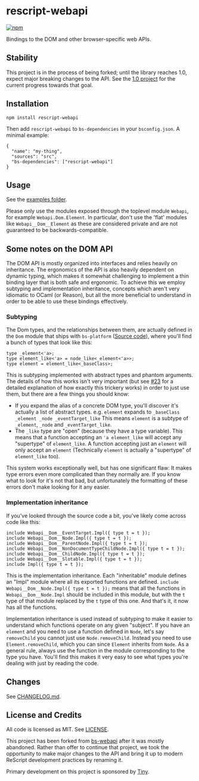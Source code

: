 # rescript-webapi

[![npm](https://img.shields.io/npm/v/rescript-webapi.svg)](https://npmjs.org/rescript-webapi)

Bindings to the DOM and other browser-specific web APIs.

## Stability

This project is in the process of being forked; until the library reaches 1.0, expect major breaking changes to the API. See the [1.0 project](https://github.com/tinymce/rescript-webapi/projects/1) for the current progress towards that goal.

## Installation

```
npm install rescript-webapi
```

Then add `rescript-webapi` to `bs-dependencies` in your `bsconfig.json`. A minimal example:

```
{
  "name": "my-thing",
  "sources": "src",
  "bs-dependencies": ["rescript-webapi"]
}
```

## Usage

See the [examples folder](https://github.com/tinymce/rescript-webapi/tree/main/examples).

Please only use the modules exposed through the toplevel module `Webapi`, for example `Webapi.Dom.Element`. In particular, don't use the 'flat' modules like `Webapi__Dom__Element` as these are considered private and are not guaranteed to be backwards-compatible.

## Some notes on the DOM API

The DOM API is mostly organized into interfaces and relies heavily on inheritance. The ergonomics of the API is also heavily dependent on dynamic typing, which makes it somewhat challenging to implement a thin binding layer that is both safe and ergonomic. To achieve this we employ subtyping and implementation inheritance, concepts which aren't very idiomatic to OCaml (or Reason), but all the more beneficial to understand in order to be able to use these bindings effectively.

### Subtyping

The Dom types, and the relationships between them, are actually defined in the `Dom` module that ships with `bs-platform` ([Source code](https://github.com/glennsl/bucklescript/blob/master/jscomp/others/dom.mli)), where you'll find a bunch of types that look like this:

```rescript
type _element<'a>;
type element_like<'a> = node_like<_element<'a>>;
type element = element_like<_baseClass>;
```

This is subtyping implemented with abstract types and phantom arguments. The details of how this works isn't very important (but see [#23](https://github.com/reasonml-community/bs-webapi-incubator/pull/23) for a detailed explanation of how exactly this trickery works) in order to just use them, but there are a few things you should know:

* If you expand the alias of a concrete DOM type, you'll discover it's actually a list of abstract types. e.g. `element` expands to `_baseClass _element _node _eventTarget_like` This means `element` is a subtype of `_element`, `_node` and `_eventTarget_like`.
* The `_like` type are "open" (because they have a type variable). This means that a function accepting an `'a element_like` will accept any "supertype" of `element_like`. A function accepting just an `element` will only accept an `element` (Technically `element` is actually a "supertype" of `element_like` too).

This system works exceptionally well, but has one significant flaw: It makes type errors even more complicated than they normally are. If you know what to look for it's not that bad, but unfortunately the formatting of these errors don't make looking for it any easier.

### Implementation inheritance

If you've looked through the source code a bit, you've likely come across code like this:

```rescript
include Webapi__Dom__EventTarget.Impl({ type t = t });
include Webapi__Dom__Node.Impl({ type t = t });
include Webapi__Dom__ParentNode.Impl({ type t = t });
include Webapi__Dom__NonDocumentTypeChildNode.Impl({ type t = t });
include Webapi__Dom__ChildNode.Impl({ type t = t });
include Webapi__Dom__Slotable.Impl({ type t = t });
include Impl({ type t = t });
```

This is the implementation inheritance. Each "inheritable" module defines an "Impl" module where all its exported functions are defined. `include Webapi__Dom__Node.Impl({ type t = t });` means that all the functions in `Webapi__Dom__Node.Impl` should be included in this module, but with the `t` type of that module replaced by the `t` type of this one. And that's it, it now has all the functions.

Implementation inheritance is used instead of subtyping to make it easier to understand which functions operate on any given "subject". If you have an `element` and you need to use a function defined in `Node`, let's say `removeChild` you cannot just use `Node.removeChild`. Instead you need to use `Element.removeChild`, which you can since `Element` inherits from `Node`. As a general rule, always use the function in the module corresponding to the type you have. You'll find this makes it very easy to see what types you're dealing with just by reading the code.

## Changes

See [CHANGELOG.md](CHANGELOG.md).

## License and Credits

All code is licensed as MIT. See [LICENSE](LICENSE).

This project has been forked from [bs-webapi](https://github.com/reasonml-community/bs-webapi-incubator) after it was mostly abandoned. Rather than offer to continue that project, we took the opportunity to make major changes to the API and bring it up to modern ReScript development practices by renaming it.

Primary development on this project is sponsored by [Tiny](https://github.com/tinymce/).
